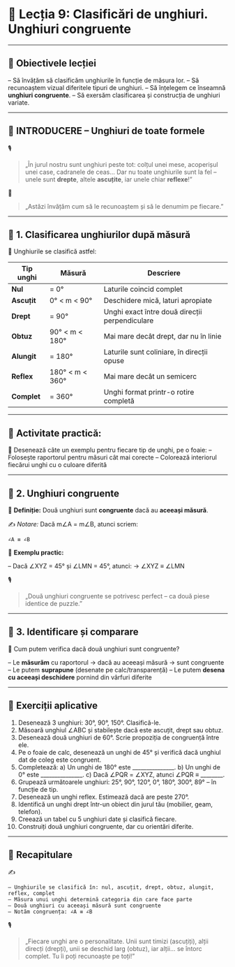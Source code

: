 # 📘 Lecția 9: Clasificări de unghiuri. Unghiuri congruente

------

## 🎯 Obiectivele lecției

 – Să învățăm să clasificăm unghiurile în funcție de măsura lor.
 – Să recunoaștem vizual diferitele tipuri de unghiuri.
 – Să înțelegem ce înseamnă **unghiuri congruente**.
 – Să exersăm clasificarea și construcția de unghiuri variate.

------

## 🔔 INTRODUCERE – Unghiuri de toate formele

🎙️

> „În jurul nostru sunt unghiuri peste tot:
>  colțul unei mese, acoperișul unei case, cadranele de ceas...
>  Dar nu toate unghiurile sunt la fel – unele sunt **drepte**, altele **ascuțite**, iar unele chiar **reflexe**!”

🧠

> „Astăzi învățăm cum să le recunoaștem și să le denumim pe fiecare.”

------

## 🔹 1. Clasificarea unghiurilor după măsură

📐 Unghiurile se clasifică astfel:

| Tip unghi   | Măsură          | Descriere                                      |
| ----------- | --------------- | ---------------------------------------------- |
| **Nul**     | = 0°            | Laturile coincid complet                       |
| **Ascuțit** | 0° < m < 90°    | Deschidere mică, laturi apropiate              |
| **Drept**   | = 90°           | Unghi exact între două direcții perpendiculare |
| **Obtuz**   | 90° < m < 180°  | Mai mare decât drept, dar nu în linie          |
| **Alungit** | = 180°          | Laturile sunt coliniare, în direcții opuse     |
| **Reflex**  | 180° < m < 360° | Mai mare decât un semicerc                     |
| **Complet** | = 360°          | Unghi format printr-o rotire completă          |

------

## 📌 Activitate practică:

🔧 Desenează câte un exemplu pentru fiecare tip de unghi, pe o foaie:
 – Folosește raportorul pentru măsuri cât mai corecte
 – Colorează interiorul fiecărui unghi cu o culoare diferită

------

## 🔹 2. Unghiuri congruente

🎯 **Definiție:**
 Două unghiuri sunt **congruente** dacă au **aceeași măsură**.

✍️ *Notare:*
 Dacă m∠A = m∠B, atunci scriem:

```
∠A ≡ ∠B
```

📌 **Exemplu practic:**

– Dacă ∠XYZ = 45° și ∠LMN = 45°, atunci:
 → ∠XYZ ≡ ∠LMN

🎙️

> „Două unghiuri congruente se potrivesc perfect – ca două piese identice de puzzle.”

------

## 🔹 3. Identificare și comparare

📌 Cum putem verifica dacă două unghiuri sunt congruente?

– Le **măsurăm** cu raportorul → dacă au aceeași măsură → sunt congruente
 – Le putem **suprapune** (desenate pe calc/transparență)
 – Le putem **desena cu aceeași deschidere** pornind din vârfuri diferite

------

## 🧪 Exerciții aplicative

1. Desenează 3 unghiuri: 30°, 90°, 150°. Clasifică-le.
2. Măsoară unghiul ∠ABC și stabilește dacă este ascuțit, drept sau obtuz.
3. Desenează două unghiuri de 60°. Scrie propoziția de congruență între ele.
4. Pe o foaie de calc, desenează un unghi de 45° și verifică dacă unghiul dat de coleg este congruent.
5. Completează:
    a) Un unghi de 180° este _______________.
    b) Un unghi de 0° este _______________.
    c) Dacă ∠PQR = ∠XYZ, atunci ∠PQR ≡ ________.
6. Grupează următoarele unghiuri: 25°, 90°, 120°, 0°, 180°, 300°, 89° – în funcție de tip.
7. Desenează un unghi reflex. Estimează dacă are peste 270°.
8. Identifică un unghi drept într-un obiect din jurul tău (mobilier, geam, telefon).
9. Creează un tabel cu 5 unghiuri date și clasifică fiecare.
10. Construiți două unghiuri congruente, dar cu orientări diferite.

------

## 🔁 Recapitulare

✍️

```
– Unghiurile se clasifică în: nul, ascuțit, drept, obtuz, alungit, reflex, complet  
– Măsura unui unghi determină categoria din care face parte  
– Două unghiuri cu aceeași măsură sunt congruente  
– Notăm congruența: ∠A ≡ ∠B
```

🎙️

> „Fiecare unghi are o personalitate. Unii sunt timizi (ascuțiți), alții direcți (drepți), unii se deschid larg (obtuz), iar alții… se întorc complet. Tu îi poți recunoaște pe toți!”